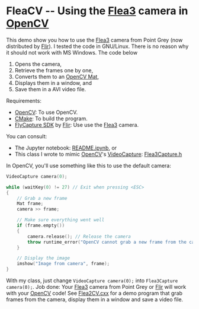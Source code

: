 # FleaCV -- Using the [Flea3](https://www.flir.co.uk/products/flea3-usb3/) camera in [OpenCV](https://opencv.org/)

This demo show you how to use the [Flea3](https://www.flir.co.uk/products/flea3-usb3/) camera from Point Grey (now distributed by [Flir](https://www.flir.co.uk/)). I tested the code in GNU/Linux. There is no reason why it should not work with MS Windows. The code below

1. Opens the camera,
2. Retrieve the frames one by one,
3. Converts them to an [OpenCV Mat](https://docs.opencv.org/master/d3/d63/classcv_1_1Mat.html),
4. Displays them in a window, and
5. Save them in a AVI video file.

Requirements:

- [OpenCV](https://opencv.org/): To use OpenCV.
- [CMake](https://www.cmake.org/): To build the program.
- [FlyCapture SDK](https://www.flir.co.uk/support-center/iis/machine-vision/downloads/spinnaker-sdk-flycapture-and-firmware-download/) by [Flir](https://www.flir.co.uk/): Use use the [Flea3](https://www.flir.co.uk/products/flea3-usb3/) camera.

You can consult:

- The Jupyter notebook: [README.ipynb](README.ipynb), or
- This class I wrote to mimic [OpenCV](https://opencv.org/)'s [VideoCapture](https://docs.opencv.org/master/d8/dfe/classcv_1_1VideoCapture.html#a9ac7f4b1cdfe624663478568486e6712): [Flea3Capture.h](Flea3Capture.h)

In OpenCV, you'll use something like this to use the default camera:

```cpp
VideoCapture camera(0);

while (waitKey(0) != 27) // Exit when pressing <ESC>
{
    // Grab a new frame
    Mat frame;
    camera >> frame;

    // Make sure everything went well
    if (frame.empty())
    {
        camera.release(); // Release the camera
        throw runtime_error("OpenCV cannot grab a new frame from the camera, the program will terminate");
    }

    // Display the image
    imshow("Image from camera", frame);
}
```

With my class, just change `VideoCapture camera(0);` into `Flea3Capture camera(0);`. Job done: Your [Flea3](https://www.flir.co.uk/products/flea3-usb3/) camera from Point Grey or [Flir](https://www.flir.co.uk/) will work with your [OpenCV](https://opencv.org/) code! See [Flea2CV.cxx](Flea2CV.cxx) for a demo program that grab frames from the camera, display them in a window and save a video file.
